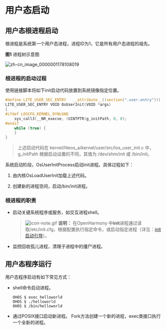# 用户态启动


## 用户态根进程启动

根进程是系统第一个用户态进程，进程ID为1，它是所有用户态进程的祖先。

  **图1** 进程树示意图

  ![zh-cn_image_0000001178108019](figures/zh-cn_image_0000001178108019.png)


### 根进程的启动过程

使用链接脚本将如下init启动代码放置到系统镜像指定位置。


```c
#define LITE_USER_SEC_ENTRY   __attribute__((section(".user.entry")))
LITE_USER_SEC_ENTRY VOID OsUserInit(VOID *args)
{
#ifdef LOSCFG_KERNEL_DYNLOAD
    sys_call3(__NR_execve, (UINTPTR)g_initPath, 0, 0);
#endif
    while (true) {
    }
}
```

> 上述启动代码在 kernel/liteos_a/kernel/user/src/los_user_init.c 中，g_initPath 根据启动设置的不同，其值为 /dev/shm/init 或 /bin/init。

系统启动阶段，OsUserInitProcess启动init进程。具体过程如下：

1. 由内核OsLoadUserInit加载上述代码。

2. 创建新的进程空间，启动/bin/init进程。


### 根进程的职责

- 启动关键系统程序或服务，如交互进程shell。
  > ![icon-note.gif](public_sys-resources/icon-note.gif) **说明：**
  > 在OpenHarmony 中**init**进程通过读取/etc/init.cfg，根据配置执行指定命令，或启动指定进程（详见：[init启动引导](../subsystems/subsys-boot-init-cfg.md)）。

- 监控回收孤儿进程，清理子进程中的僵尸进程。


## 用户态程序运行

用户态程序启动有如下常见方式：

- shell命令启动进程。

  ```
  OHOS $ exec helloworld
  OHOS $ ./helloworld
  OHOS $ /bin/helloworld
  ```

- 通过POSIX接口启动新进程。
  Fork方法创建一个新的进程，exec类接口执行一个全新的进程。
